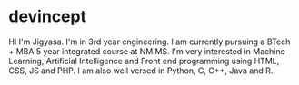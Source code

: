 # devincept 
Hi I'm Jigyasa. I'm in 3rd year engineering. I am currently pursuing a BTech + MBA 5 year integrated course at NMIMS. 
I'm very interested in Machine Learning, Artificial Intelligence and Front end programming using HTML, CSS, JS and PHP. I am also well versed in Python, C, C++, Java and R. 

